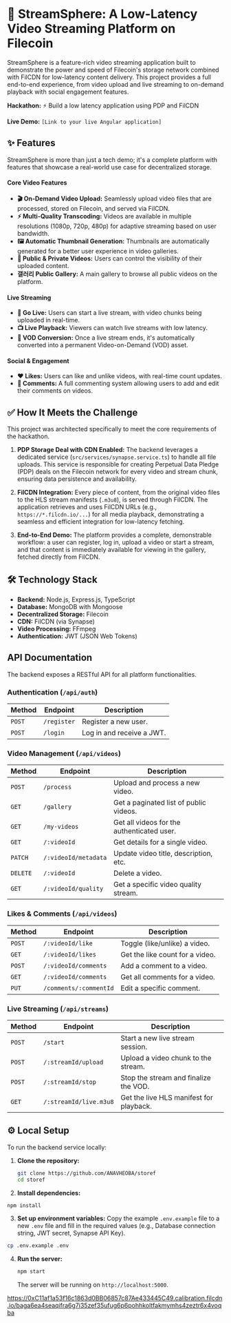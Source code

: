 # 🚀 StreamSphere: A Low-Latency Video Streaming Platform on Filecoin

StreamSphere is a feature-rich video streaming application built to demonstrate the power and speed of Filecoin's storage network combined with FilCDN for low-latency content delivery. This project provides a full end-to-end experience, from video upload and live streaming to on-demand playback with social engagement features.

**Hackathon:** ⚡️ Build a low latency application using PDP and FilCDN

**Live Demo:** `[Link to your live Angular application]`

## ✨ Features

StreamSphere is more than just a tech demo; it's a complete platform with features that showcase a real-world use case for decentralized storage.

#### Core Video Features
- **🎬 On-Demand Video Upload:** Seamlessly upload video files that are processed, stored on Filecoin, and served via FilCDN.
- **⚡️ Multi-Quality Transcoding:** Videos are available in multiple resolutions (1080p, 720p, 480p) for adaptive streaming based on user bandwidth.
- **🖼️ Automatic Thumbnail Generation:** Thumbnails are automatically generated for a better user experience in video galleries.
- **🔐 Public & Private Videos:** Users can control the visibility of their uploaded content.
- **갤러리 Public Gallery:** A main gallery to browse all public videos on the platform.

#### Live Streaming
- **🔴 Go Live:** Users can start a live stream, with video chunks being uploaded in real-time.
- **📺 Live Playback:** Viewers can watch live streams with low latency.
- **📼 VOD Conversion:** Once a live stream ends, it's automatically converted into a permanent Video-on-Demand (VOD) asset.

#### Social & Engagement
- **❤️ Likes:** Users can like and unlike videos, with real-time count updates.
- **💬 Comments:** A full commenting system allowing users to add and edit their comments on videos.

## ✅ How It Meets the Challenge

This project was architected specifically to meet the core requirements of the hackathon.

1.  **PDP Storage Deal with CDN Enabled:**
    The backend leverages a dedicated service (`src/services/synapse.service.ts`) to handle all file uploads. This service is responsible for creating Perpetual Data Pledge (PDP) deals on the Filecoin network for every video and stream chunk, ensuring data persistence and availability.

2.  **FilCDN Integration:**
    Every piece of content, from the original video files to the HLS stream manifests (`.m3u8`), is served through FilCDN. The application retrieves and uses FilCDN URLs (e.g., `https://*.filcdn.io/...`) for all media playback, demonstrating a seamless and efficient integration for low-latency fetching.

3.  **End-to-End Demo:**
    The platform provides a complete, demonstrable workflow: a user can register, log in, upload a video or start a stream, and that content is immediately available for viewing in the gallery, fetched directly from FilCDN.

## 🛠️ Technology Stack

- **Backend:** Node.js, Express.js, TypeScript
- **Database:** MongoDB with Mongoose
- **Decentralized Storage:** Filecoin
- **CDN:** FilCDN (via Synapse)
- **Video Processing:** FFmpeg
- **Authentication:** JWT (JSON Web Tokens)

## API Documentation

The backend exposes a RESTful API for all platform functionalities.

### Authentication (`/api/auth`)
| Method | Endpoint | Description |
|---|---|---|
| `POST` | `/register` | Register a new user. |
| `POST` | `/login` | Log in and receive a JWT. |

### Video Management (`/api/videos`)
| Method | Endpoint | Description |
|---|---|---|
| `POST` | `/process` | Upload and process a new video. |
| `GET` | `/gallery` | Get a paginated list of public videos. |
| `GET` | `/my-videos` | Get all videos for the authenticated user. |
| `GET` | `/:videoId` | Get details for a single video. |
| `PATCH` | `/:videoId/metadata` | Update video title, description, etc. |
| `DELETE` | `/:videoId` | Delete a video. |
| `GET`| `/:videoId/quality` | Get a specific video quality stream. |

### Likes & Comments (`/api/videos`)
| Method | Endpoint | Description |
|---|---|---|
| `POST` | `/:videoId/like` | Toggle (like/unlike) a video. |
| `GET` | `/:videoId/likes` | Get the like count for a video. |
| `POST` | `/:videoId/comments` | Add a comment to a video. |
| `GET` | `/:videoId/comments` | Get all comments for a video. |
| `PUT` | `/comments/:commentId` | Edit a specific comment. |

### Live Streaming (`/api/streams`)
| Method | Endpoint | Description |
|---|---|---|
| `POST` | `/start` | Start a new live stream session. |
| `POST` | `/:streamId/upload` | Upload a video chunk to the stream. |
| `POST` | `/:streamId/stop` | Stop the stream and finalize the VOD. |
| `GET` | `/:streamId/live.m3u8`| Get the live HLS manifest for playback. |

## ⚙️ Local Setup

To run the backend service locally:

1.  **Clone the repository:**
    ```bash
    git clone https://github.com/ANAVHEOBA/storef
    cd storef
    ```

2.  **Install dependencies:**
```bash
npm install
```

3.  **Set up environment variables:**
    Copy the example `.env.example` file to a new `.env` file and fill in the required values (e.g., Database connection string, JWT secret, Synapse API Key).
```bash
cp .env.example .env
```

4.  **Run the server:**
    ```bash
    npm start
    ```
    The server will be running on `http://localhost:5000`.



https://0xC11af1a53f16c1863d0BB06857c87Ae433445C49.calibration.filcdn.io/baga6ea4seaqifra6g7i35zef35ufug6p6pohhkoltfakmymhs4zeztr6x4voqba